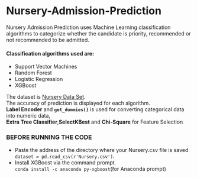 # Nursery-Admission-Prediction
Nursery Admission Prediction uses Machine Learning classification algorithms to categorize whether the candidate is priority, recommended or not recommended to be admitted.  
#### Classification algorithms used are:  
 - Support Vector Machines  
 - Random Forest  
 - Logistic Regression  
 - XGBoost  
   
The dataset is [Nursery Data Set]( https://archive.ics.uci.edu/ml/datasets/nursery ).  
The accuracy of prediction is displayed for each algorithm.  
**Label Encoder** and **`get_dummies()`** is used for converting categorical data into numeric data,  
**Extra Tree Classifier**,**SelectKBest** and **Chi-Square**  for Feature Selection

### BEFORE RUNNING THE CODE  
- Paste the address of the directory where your Nursery.csv file is saved   `dataset = pd.read_csv(r'Nursery.csv')`.    
- Install XGBoost via the command prompt.   
`conda install -c anaconda py-xgboost`(for Anaconda prompt)
  
